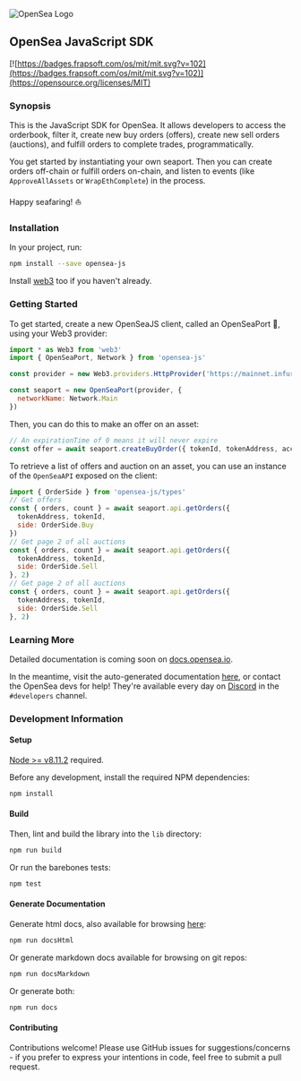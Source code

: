 ![OpenSea Logo](https://opensea.io/static/images/logos/opensea-logo.png "OpenSea Logo")

## OpenSea JavaScript SDK

[![https://badges.frapsoft.com/os/mit/mit.svg?v=102](https://badges.frapsoft.com/os/mit/mit.svg?v=102)](https://opensource.org/licenses/MIT)
<!-- [![npm](https://img.shields.io/npm/v/wyvern-js.svg)](https://www.npmjs.com/package/wyvern-js) [![npm](https://img.shields.io/npm/dt/wyvern-js.svg)](https://www.npmjs.com/package/wyvern-js) -->

### Synopsis

This is the JavaScript SDK for OpenSea. It allows developers to access the orderbook, filter it, create new buy orders (offers), create new sell orders (auctions), and fulfill orders to complete trades, programmatically.

You get started by instantiating your own seaport. Then you can create orders off-chain or fulfill orders on-chain, and listen to events (like `ApproveAllAssets` or `WrapEthComplete`) in the process.

Happy seafaring! ⛵️

### Installation

In your project, run:
```bash
npm install --save opensea-js
```

Install [web3](https://github.com/ethereum/web3.js) too if you haven't already.

### Getting Started

To get started, create a new OpenSeaJS client, called an OpenSeaPort 🚢, using your Web3 provider:

```JavaScript
import * as Web3 from 'web3'
import { OpenSeaPort, Network } from 'opensea-js'

const provider = new Web3.providers.HttpProvider('https://mainnet.infura.io')

const seaport = new OpenSeaPort(provider, {
  networkName: Network.Main
})
```

Then, you can do this to make an offer on an asset:

```JavaScript
// An expirationTime of 0 means it will never expire
const offer = await seaport.createBuyOrder({ tokenId, tokenAddress, accountAddress, amountInEth, expirationTime: 0 })
```

To retrieve a list of offers and auction on an asset, you can use an instance of the `OpenSeaAPI` exposed on the client:

```JavaScript
import { OrderSide } from 'opensea-js/types'
// Get offers
const { orders, count } = await seaport.api.getOrders({
  tokenAddress, tokenId,
  side: OrderSide.Buy
})
// Get page 2 of all auctions
const { orders, count } = await seaport.api.getOrders({
  tokenAddress, tokenId,
  side: OrderSide.Sell
}, 2)
// Get page 2 of all auctions
const { orders, count } = await seaport.api.getOrders({
  tokenAddress, tokenId,
  side: OrderSide.Sell
}, 2)
```

### Learning More

Detailed documentation is coming soon on [docs.opensea.io](https://docs.opensea.io).

In the meantime, visit the auto-generated documentation [here](https://projectopensea.github.io/opensea-js/), or contact the OpenSea devs for help! They're available every day on [Discord](https://discord.gg/XjwWYgU) in the `#developers` channel.

### Development Information

#### Setup

[Node >= v8.11.2](https://nodejs.org/en/) required.

Before any development, install the required NPM dependencies:

```bash
npm install
```

#### Build

Then, lint and build the library into the `lib` directory:

```bash
npm run build
```

Or run the barebones tests:
```bash
npm test
```

#### Generate Documentation

Generate html docs, also available for browsing [here](https://projectopensea.github.io/opensea-js/):
```bash
npm run docsHtml
```

Or generate markdown docs available for browsing on git repos:
```bash
npm run docsMarkdown
```

Or generate both:
```bash
npm run docs
```

#### Contributing

Contributions welcome! Please use GitHub issues for suggestions/concerns - if you prefer to express your intentions in code, feel free to submit a pull request.
